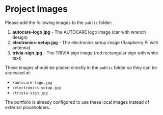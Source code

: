 # Project Images

Please add the following images to the `public` folder:

1. **autocare-logo.jpg** - The AUTOCARE logo image (car with wrench design)
2. **electronics-setup.jpg** - The electronics setup image (Raspberry Pi with antenna)
3. **trivia-sign.jpg** - The TRIVIA sign image (red rectangular sign with white text)

These images should be placed directly in the `public` folder so they can be accessed at:
- `/autocare-logo.jpg`
- `/electronics-setup.jpg` 
- `/trivia-sign.jpg`

The portfolio is already configured to use these local images instead of external placeholders.
